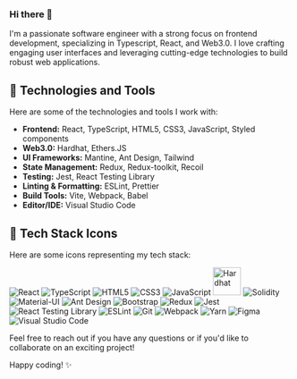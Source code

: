 ### Hi there 👋

I'm a passionate software engineer with a strong focus on frontend development, specializing in Typescript, React, and Web3.0. I love crafting engaging user interfaces and leveraging cutting-edge technologies to build robust web applications.

## 🚀 Technologies and Tools

Here are some of the technologies and tools I work with:

- **Frontend:** React, TypeScript, HTML5, CSS3, JavaScript, Styled components
- **Web3.0:** Hardhat, Ethers.JS
- **UI Frameworks:** Mantine, Ant Design, Tailwind
- **State Management:** Redux, Redux-toolkit, Recoil
- **Testing:** Jest, React Testing Library
- **Linting & Formatting:** ESLint, Prettier
- **Build Tools:** Vite, Webpack, Babel
- **Editor/IDE:** Visual Studio Code

## 🔧 Tech Stack Icons

Here are some icons representing my tech stack:

![React](https://img.icons8.com/color/48/000000/react-native.png) 
![TypeScript](https://img.icons8.com/color/48/000000/typescript.png) 
![HTML5](https://img.icons8.com/color/48/000000/html-5.png) 
![CSS3](https://img.icons8.com/color/48/000000/css3.png) 
![JavaScript](https://img.icons8.com/color/48/000000/javascript.png) 
<img src="https://seeklogo.com/images/H/hardhat-logo-888739EBB4-seeklogo.com.png" width="50" alt="Hardhat">
![Solidity](https://img.icons8.com/color/48/000000/solidity.png) 
![Material-UI](https://img.icons8.com/color/48/000000/material-ui.png) 
![Ant Design](https://img.icons8.com/color/48/000000/ant-design.png) 
![Bootstrap](https://img.icons8.com/color/48/000000/bootstrap.png) 
![Redux](https://img.icons8.com/color/48/000000/redux.png) 
![Jest](https://img.icons8.com/external-tal-revivo-color-tal-revivo/48/external-jest-can-collect-code-coverage-information-from-entire-projects-logo-color-tal-revivo.png)
![React Testing Library](https://img.icons8.com/color/48/000000/react-native-testing-library.png) 
![ESLint](https://img.icons8.com/color/48/000000/eslint.png) 
![Git](https://img.icons8.com/color/48/000000/git.png) 
![Webpack](https://img.icons8.com/color/48/000000/webpack.png) 
![Yarn](https://img.icons8.com/color/48/000000/yarn.png) 
![Figma](https://img.icons8.com/color/48/000000/figma.png)
![Visual Studio Code](https://img.icons8.com/color/48/000000/visual-studio-code.png)

Feel free to reach out if you have any questions or if you'd like to collaborate on an exciting project!

Happy coding! ✨
